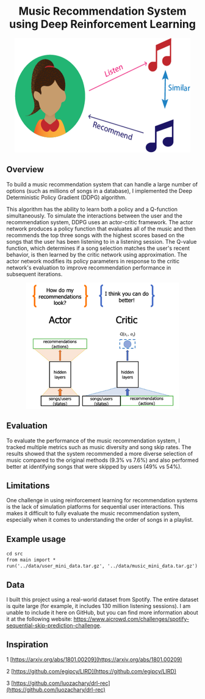 <h1 align="center"> Music Recommendation System using Deep Reinforcement Learning  </h1>
<p align="center">
  <img width="460" height="300" src=other/music_recommend.png>
</p>


## Overview

To build a music recommendation system that can handle a large number of options (such as millions of songs in a database), I implemented the Deep Deterministic Policy Gradient (DDPG) algorithm. 

This algorithm has the ability to learn both a policy and a Q-function simultaneously. To simulate the interactions between the user and the recommendation system, DDPG uses an actor-critic framework. The actor network produces a policy function that evaluates all of the music and then recommends the top three songs with the highest scores based on the songs that the user has been listening to in a listening session. The Q-value function, which determines if a song selection matches the user's recent behavior, is then learned by the critic network using approximation. The actor network modifies its policy parameters in response to the critic network's evaluation to improve recommendation performance in subsequent iterations.

<p align="center">
  <img width="400" height="330" src=other/ddpg.png>
</p>

## Evaluation

To evaluate the performance of the music recommendation system, I tracked multiple metrics such as music diversity and song skip rates. The results showed that the system recommended a more diverse selection of music compared to the original methods (9.3% vs 7.6%) and also performed better at identifying songs that were skipped by users (49% vs 54%).

## Limitations

One challenge in using reinforcement learning for recommendation systems is the lack of simulation platforms for sequential user interactions. This makes it difficult to fully evaluate the music recommendation system, especially when it comes to understanding the order of songs in a playlist.

## Example usage

```
cd src
from main import *
run('../data/user_mini_data.tar.gz', '../data/music_mini_data.tar.gz')
```

## Data

I built this project using a real-world dataset from Spotify. The entire dataset is quite large (for example, it includes 130 million listening sessions). I am unable to include it here on GitHub, but you can find more information about it at the following website: https://www.aicrowd.com/challenges/spotify-sequential-skip-prediction-challenge.

## Inspiration

1 [https://arxiv.org/abs/1801.00209](https://arxiv.org/abs/1801.00209)

2 [https://github.com/egipcy/LIRD](https://github.com/egipcy/LIRD)

3 [https://github.com/luozachary/drl-rec](https://github.com/luozachary/drl-rec)
